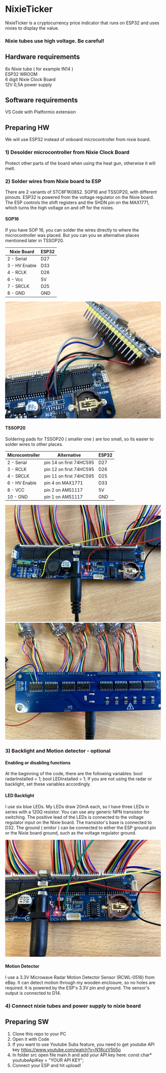 # NixieTicker
NixieTicker is a cryptocurrency price indicator that runs on ESP32 and uses nixies to display the value. 
### Nixie tubes use high voltage. Be careful!

## Hardware requirements  
6x Nixie tube ( for example IN14 )  
ESP32 WROOM  
6 digit Nixie Clock Board  
12V 0,5A power supply  


## Software requirements
VS Code with Platformio extension

## Preparing HW  
We will use ESP32 instead of onboard microcontroller from nixie board.
### 1) Desolder microcontroller from Nixie Clock Board   
   Protect other parts of the board when using the heat gun, otherwise it will melt.  
   
### 2) Solder wires from Nixie board to ESP
  There are 2 variants of STC8F1K08S2. SOP16 and TSSOP20, with different pinouts.
  ESP32 is powered from the voltage regulator on the Nixie board. The ESP controls the shift registers and the SHDN pin on the MAX1771, which turns the high voltage on and off for the nixies.

  #### SOP16
If you have SOP 16, you can solder the wires directly to where the microcontroller was placed. But you can you se alternative places mentioned later in TSSOP20.  


  | Nixie Board | ESP32 |
|-----------|-----------|
| 2 - Serial | D27 |
| 3 - HV Enable | D33 |
| 4 - RCLK | D26 |
| 6 - Vcc | 5V |
| 7 - SRCLK | D25 |
| 8 - GND | GND |

![SOP16 variant with soldered wires](img/sop.jpg)

  #### TSSOP20
 Soldering pads for TSSOP20 ( smaller one ) are too small, so its easier to solder wires to other places.

  | Microcontroller | Alternative | ESP32 |
|-----------|-----------|-----------|
| 2 - Serial | pin 14 on first 74HC595 | D27 |
| 3 - RCLK | pin 12 on first 74HC595 | D26 |
| 4 - SRCLK | pin 11 on first 74HC595 | D25 |
| 6 - HV Enable | pin 4 on MAX1771 | D33 |
| 8 - VCC | pin 2 on AMS1117 | 5V |
| 10 - GND | pin 1 on AMS1117 | GND |

![SOP16 variant with soldered wires](img/tssop1.jpg)
![SOP16 variant with soldered wires](img/tssop2.jpg)

### 3) Backlight and Motion detector - optional

#### Enabling or disabling functions
At the beginning of the code, there are the following variables:
bool radarInstalled = 1;
bool LEDinstalled = 1;
If you are not using the radar or backlight, set these variables accordingly.

#### LED Backlight
I use six blue LEDs. My LEDs draw 20mA each, so I have three LEDs in series with a 120Ω resistor. You can use any generic NPN transistor for switching.
The positive lead of the LEDs is connected to the voltage regulator input on the Nixie board. The transistor's base is connected to D32. The ground ( emitor ) can be connected to either the ESP ground pin or the Nixie board ground, such as the voltage regulator ground.

![SOP16 variant with soldered wires](img/led.jpg)

#### Motion Detector
I use a 3.3V Microwave Radar Motion Detector Sensor (RCWL-0516) from eBay. It can detect motion through my wooden enclosure, so no holes are required. It is powered by the ESP's 3.3V pin and ground. The sensor's output is connected to D14.

  

### 4) Connect nixie tubes and power supply to nixie board  
## Preparing SW
1) Clone this repo to your PC
2) Open it with Code
3) If you want to use Youtube Subs feature, you need to get youtube API key https://www.youtube.com/watch?v=N18czV5tj5o
4) In folder src open file main.h and add your API key here: const char* youtubeApiKey = "YOUR API KEY"; 
6) Connect your ESP and hit upload!
